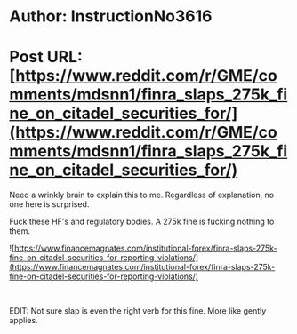 # Author: InstructionNo3616
# Post URL: [https://www.reddit.com/r/GME/comments/mdsnn1/finra_slaps_275k_fine_on_citadel_securities_for/](https://www.reddit.com/r/GME/comments/mdsnn1/finra_slaps_275k_fine_on_citadel_securities_for/)


Need a wrinkly brain to explain this to me. Regardless of explanation, no one here is surprised.

Fuck these HF's and regulatory bodies. A 275k fine is fucking nothing to them.

![https://www.financemagnates.com/institutional-forex/finra-slaps-275k-fine-on-citadel-securities-for-reporting-violations/](https://www.financemagnates.com/institutional-forex/finra-slaps-275k-fine-on-citadel-securities-for-reporting-violations/)

&#x200B;

EDIT: Not sure slap is even the right verb for this fine. More like gently applies.